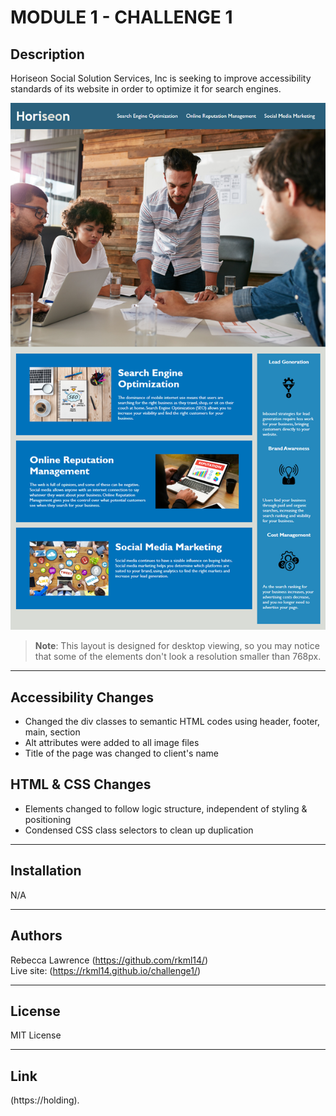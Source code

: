 # MODULE 1 - CHALLENGE 1

## Description


Horiseon Social Solution Services, Inc is seeking to improve accessibility standards of its website in order to optimize it for search engines.  



![The Horiseon webpage includes a navigation bar, a header image, and cards with text and images at the bottom of the page.](./assets/images/horiseon-homepage.png)

> **Note**: This layout is designed for desktop viewing, so you may notice that some of the elements don't look  a resolution smaller than 768px. 

---

## Accessibility Changes

- Changed the div classes to semantic HTML codes using header, footer, main, section 
- Alt attributes were added to all image files
- Title of the page was changed to client's name

## HTML & CSS Changes

- Elements changed to follow logic structure, independent of styling & positioning
- Condensed CSS class selectors to clean up duplication

---

## Installation

N/A

---

## Authors

Rebecca Lawrence (https://github.com/rkml14/)  
Live site: (https://rkml14.github.io/challenge1/)

---

## License

MIT License

---

## Link
(https://holding).



